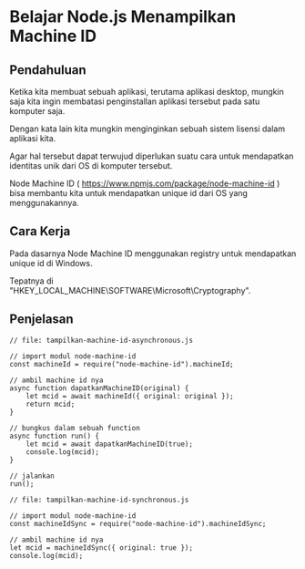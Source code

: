 # Belajar Node.js Menampilkan Machine ID

## Pendahuluan

Ketika kita membuat sebuah aplikasi, terutama aplikasi desktop, mungkin saja kita ingin membatasi penginstallan aplikasi tersebut pada satu komputer saja.

Dengan kata lain kita mungkin menginginkan sebuah sistem lisensi dalam aplikasi kita.

Agar hal tersebut dapat terwujud diperlukan suatu cara untuk mendapatkan identitas unik dari OS di komputer tersebut.

Node Machine ID ( https://www.npmjs.com/package/node-machine-id ) bisa membantu kita untuk mendapatkan unique id dari OS yang menggunakannya.

## Cara Kerja

Pada dasarnya Node Machine ID menggunakan registry untuk mendapatkan unique id di Windows.

Tepatnya di "HKEY_LOCAL_MACHINE\SOFTWARE\Microsoft\Cryptography".

## Penjelasan

```
// file: tampilkan-machine-id-asynchronous.js

// import modul node-machine-id
const machineId = require("node-machine-id").machineId;

// ambil machine id nya
async function dapatkanMachineID(original) {
    let mcid = await machineId({ original: original });
    return mcid;
}

// bungkus dalam sebuah function
async function run() {
    let mcid = await dapatkanMachineID(true);
    console.log(mcid);
}

// jalankan
run();
```

```
// file: tampilkan-machine-id-synchronous.js

// import modul node-machine-id
const machineIdSync = require("node-machine-id").machineIdSync;

// ambil machine id nya
let mcid = machineIdSync({ original: true });
console.log(mcid);
```

# 
